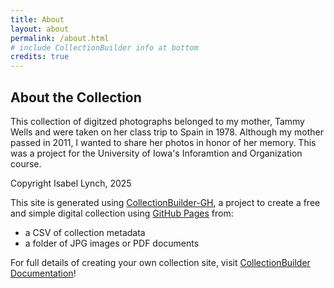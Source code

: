 ```yaml
---
title: About
layout: about
permalink: /about.html
# include CollectionBuilder info at bottom
credits: true
---
```



## About the Collection

This collection of digitzed photographs belonged to my mother, Tammy Wells and were taken on her class trip to Spain in 1978. 
Although my mother passed in 2011, I wanted to share her photos in honor of her memory. This was a project for the University of Iowa's Inforamtion and Organization course. 

Copyright Isabel Lynch, 2025

This site is generated using [CollectionBuilder-GH](https://collectionbuilding.github.io/gh/), a project to create a free and simple digital collection using [GitHub Pages](https://pages.github.com/) from: 

- a CSV of collection metadata
- a folder of JPG images or PDF documents



For full details of creating your own collection site, visit [CollectionBuilder Documentation](https://collectionbuilder.github.io/cb-docs/)!


